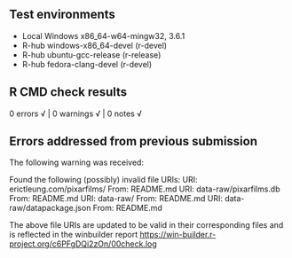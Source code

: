 ## Test environments
- Local Windows x86_64-w64-mingw32, 3.6.1
- R-hub windows-x86_64-devel (r-devel)
- R-hub ubuntu-gcc-release (r-release)
- R-hub fedora-clang-devel (r-devel)

## R CMD check results
0 errors √ | 0 warnings √ | 0 notes √

## Errors addressed from previous submission
The following warning was received:

Found the following (possibly) invalid file URIs:
 URI: erictleung.com/pixarfilms/
   From: README.md
 URI: data-raw/pixarfilms.db
   From: README.md
 URI: data-raw/
   From: README.md
 URI: data-raw/datapackage.json
   From: README.md

The above file URIs are updated to be valid in their corresponding files and is
reflected in the winbuilder report
https://win-builder.r-project.org/c6PFgDQi2zOn/00check.log
